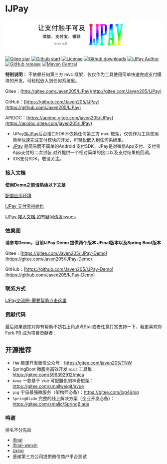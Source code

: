 # IJPay

![](assets/img/IJPay-t.png)

[![Gitee star](https://gitee.com/javen205/IJPay/badge/star.svg?theme=white)](https://gitee.com/javen205/IJPay/stargazers)
[![Github start](https://img.shields.io/github/stars/Javen205/IJPay.svg?style=social&label=Stars)](https://github.com/Javen205/IJPay)
[![License][licensesvg]][license]
[![Github downloads](https://img.shields.io/github/downloads/Javen205/IJPay/total.svg)](https://github.com/Javen205/IJPay/releases/latest)
[![IJPay Author](https://img.shields.io/badge/IJPay%20Author-Javen-ff69b4.svg)](http://blog.csdn.net/zyw_java)
[![GitHub release](https://img.shields.io/github/release/Javen205/IJPay.svg)](https://github.com/Javen205/IJPay/release)
[![Maven Central](https://maven-badges.herokuapp.com/maven-central/com.github.javen205/IJPay/badge.svg)](https://maven-badges.herokuapp.com/maven-central/com.github.javen205/IJPay)


**特别说明：** 不依赖任何第三方 mvc 框架，仅仅作为工具使用简单快速完成支付模块的开发，可轻松嵌入到任何系统里。


Gitee：[http://gitee.com/Javen205/IJPay](http://gitee.com/Javen205/IJPay)

GitHub：[https://github.com/Javen205/IJPay](https://github.com/Javen205/IJPay)

APIDOC：[https://apidoc.gitee.com/javen205/IJPay](https://apidoc.gitee.com/javen205/IJPay)



- IJPay是[JPay](https://github.com/Javen205/JPay)后台接口SDK不依赖任何第三方 mvc 框架，仅仅作为工具使用简单快速完成支付模块的开发，可轻松嵌入到任何系统里。
- [JPay](https://github.com/Javen205/JPay) 是简易而不简单的Android 支付SDK，JPay是对微信App支付、支付宝App支付的二次封装,对外提供一个相对简单的接口以及支付结果的回调。
- IOS支付SDK，敬请关注。

### 接入文档

**使用Demo之前请熟读以下文章**

[配置应用环境](https://javen205.gitee.io/ijpay/doc/ijpay/alipay/alipay-config.html)

[IJPay 支付宝初始化](https://javen205.gitee.io/ijpay/doc/ijpay/alipay/alipay-init.html)

[IJPay 接入文档,如有疑问请发issues](https://javen205.gitee.io/IJPay)

### 效果图

**请参考Demo，目前IJPay Demo 提供两个版本 JFinal版本以及Spring Boot版本**

Gitee：[https://gitee.com/Javen205/IJPay-Demo](https://gitee.com/Javen205/IJPay-Demo)

GitHub：[https://github.com/Javen205/IJPay-Demo](https://github.com/Javen205/IJPay-Demo)



### 联系方式

[IJPay交流圈-需要帮助点击这里](https://javen205.gitbooks.io/ijpay/content/contact.html)

[qq0groupsvg]: https://img.shields.io/badge/QQ群-148540125-fba7f9.svg
[qq0group]: http://shang.qq.com/wpa/qunwpa?idkey=5005dbbee62dac64b34fedc9ff73511762da5d02642a1ef526522fb2e07852dd



[licensesvg]: https://img.shields.io/badge/License-Apache--2.0-brightgreen.svg
[license]: https://www.apache.org/licenses/LICENSE-2.0




### 贡献代码

最后如果该库对你有帮助不妨右上角点点Star或者任意打赏支持一下，我更喜欢你 Fork PR 成为项目贡献者 .

## 开源推荐

- `TNW` 极速开发微信公众号：https://gitee.com/javen205/TNW
- SpringBoot 微服务高效开发 `mica` 工具集：https://gitee.com/596392912/mica
- `Avue` 一款基于 vue 可配置化的神奇框架：https://gitee.com/smallweigit/avue
- `pig` 宇宙最强微服务（架构师必备）：https://gitee.com/log4j/pig
- `SpringBlade` 完整的线上解决方案（企业开发必备）：https://gitee.com/smallc/SpringBlade

### 鸣谢

排名不分先后

- [jfinal](http://git.oschina.net/jfinal/jfinal)
- [jfinal-weixin](http://git.oschina.net/jfinal/jfinal-weixin)
- [zxing](https://github.com/zxing/zxing)
- 感谢第三方公司提供微信商户平台测试